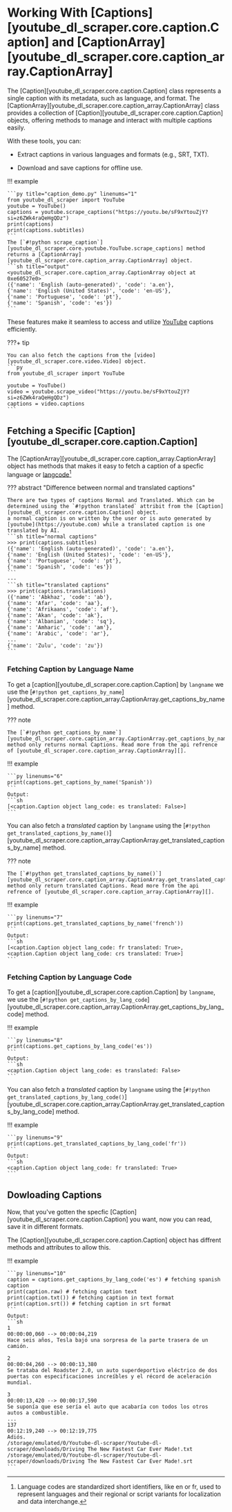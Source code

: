 # Working With [Captions][youtube_dl_scraper.core.caption.Caption] and [CaptionArray][youtube_dl_scraper.core.caption_array.CaptionArray]

The [Caption][youtube_dl_scraper.core.caption.Caption] class represents a single caption with its metadata, such as language, and format. The [CaptionArray][youtube_dl_scraper.core.caption_array.CaptionArray] class provides a collection of [Caption][youtube_dl_scraper.core.caption.Caption] objects, offering methods to manage and interact with multiple captions easily.

With these tools, you can:

-   Extract captions in various languages and formats (e.g., SRT, TXT).

-   Download and save captions for offline use.

!!! example

    ```py title="caption_demo.py" linenums="1"
    from youtube_dl_scraper import YouTube
    youtube = YouTube()
    captions = youtube.scrape_captions("https://youtu.be/sF9xYtouZjY?si=z6ZWk4raQeHgQDz")
    print(captions)
    print(captions.subtitles)
    ```
    The [`#!python scrape_caption`][youtube_dl_scraper.core.youtube.YouTube.scrape_captions] method returns a [CaptionArray][youtube_dl_scraper.core.caption_array.CaptionArray] object.
    ```sh title="output"
    <youtube_dl_scraper.core.caption_array.CaptionArray object at 0xe60527e0>
    ({'name': 'English (auto-generated)', 'code': 'a.en'},
    {'name': 'English (United States)', 'code': 'en-US'},
    {'name': 'Portuguese', 'code': 'pt'},
    {'name': 'Spanish', 'code': 'es'})
    ```

These features make it seamless to access and utilize [YouTube](https://youtube.com) captions efficiently.

???+ tip

    You can also fetch the captions from the [video][youtube_dl_scraper.core.video.Video] object.
    ```py
    from youtube_dl_scraper import YouTube

    youtube = YouTube()
    video = youtube.scrape_video("https://youtu.be/sF9xYtouZjY?si=z6ZWk4raQeHgQDz")
    captions = video.captions
    ```

## Fetching a Specific [Caption][youtube_dl_scraper.core.caption.Caption]

The [CaptionArray][youtube_dl_scraper.core.caption_array.CaptionArray] object has methods that makes it easy to fetch a caption of a specfic language or [langcode]()[^1]

??? abstract "Difference between normal and translated captions"

    There are two types of captions Normal and Translated. Which can be determined using the `#!python translated` attribit from the [Caption][youtube_dl_scraper.core.caption.Caption] object.
    a normal caption is on written by the user or is auto generated by [youtube](https://youtube.com) while a translated caption is one translated by AI.
    ```sh title="normal captions"
    >>> print(captions.subtitles)
    ({'name': 'English (auto-generated)', 'code': 'a.en'},
    {'name': 'English (United States)', 'code': 'en-US'},
    {'name': 'Portuguese', 'code': 'pt'},
    {'name': 'Spanish', 'code': 'es'})
    ```
    ---
    ```sh title="translated captions"
    >>> print(captions.translations)
    ({'name': 'Abkhaz', 'code': 'ab'},
    {'name': 'Afar', 'code': 'aa'},
    {'name': 'Afrikaans', 'code': 'af'},
    {'name': 'Akan', 'code': 'ak'},
    {'name': 'Albanian', 'code': 'sq'},
    {'name': 'Amharic', 'code': 'am'},
    {'name': 'Arabic', 'code': 'ar'},
    ...
    {'name': 'Zulu', 'code': 'zu'})
    ```

### Fetching Caption by Language Name

To get a [caption][youtube_dl_scraper.core.caption.Caption] by `langname` we use the [`#!python get_captions_by_name`][youtube_dl_scraper.core.caption_array.CaptionArray.get_captions_by_name] method.

??? note

    The [`#!python get_captions_by_name`][youtube_dl_scraper.core.caption_array.CaptionArray.get_captions_by_name] method only returns normal Captions. Read more from the api refrence of [youtube_dl_scraper.core.caption_array.CaptionArray][].

!!! example

    ```py linenums="6"
    print(captions.get_captions_by_name('Spanish'))
    ```
    Output:
    ```sh
    [<caption.Caption object lang_code: es translated: False>]
    ```

You can also fetch a _translated_ caption by `langname` using the [`#!python get_translated_captions_by_name()`][youtube_dl_scraper.core.caption_array.CaptionArray.get_translated_captions_by_name] method.

??? note

    The [`#!python get_translated_captions_by_name()`][youtube_dl_scraper.core.caption_array.CaptionArray.get_translated_captions_by_name] method only return translated Captions. Read more from the api refrence of [youtube_dl_scraper.core.caption_array.CaptionArray][].

!!! example

    ```py linenums="7"
    print(captions.get_translated_captions_by_name('french'))
    ```
    Output:
    ```sh
    [<caption.Caption object lang_code: fr translated: True>,
    <caption.Caption object lang_code: crs translated: True>]
    ```

### Fetching Caption by Language Code

To get a [caption][youtube_dl_scraper.core.caption.Caption] by `langname`, we use the [`#!python get_captions_by_lang_code`][youtube_dl_scraper.core.caption_array.CaptionArray.get_captions_by_lang_code] method.

!!! example

    ```py linenums="8"
    print(captions.get_captions_by_lang_code('es'))
    ```
    Output:
    ```sh
    <caption.Caption object lang_code: es translated: False>
    ```

You can also fetch a _translated_ caption by `langname` using the [`#!python get_translated_captions_by_lang_code()`][youtube_dl_scraper.core.caption_array.CaptionArray.get_translated_captions_by_lang_code] method.

!!! example

    ```py linenums="9"
    print(captions.get_translated_captions_by_lang_code('fr'))
    ```
    Output:
    ```sh
    <caption.Caption object lang_code: fr translated: True>
    ```

## Dowloading Captions

Now, that you've gotten the specfic [Caption][youtube_dl_scraper.core.caption.Caption] you want, now you can read, save it in different formats.

The [Caption][youtube_dl_scraper.core.caption.Caption] object has diffrent methods and attributes to allow this.

!!! example

    ```py linenums="10"
    caption = captions.get_captions_by_lang_code('es') # fetching spanish caption
    print(caption.raw) # fetching caption text
    print(caption.txt()) # fetching caption in text format
    print(caption.srt()) # fetching caption in srt format
    ```
    Output:
    ```sh
    1
    00:00:00,060 --> 00:00:04,219
    Hace seis años, Tesla bajó una sorpresa de la parte trasera de un camión.

    2
    00:00:04,260 --> 00:00:13,380
    Se trataba del Roadster 2.0, un auto superdeportivo eléctrico de dos puertas con especificaciones increíbles y el récord de aceleración mundial.

    3
    00:00:13,420 --> 00:00:17,590
    Se suponía que ese sería el auto que acabaría con todos los otros autos a combustible.
    ...
    137
    00:12:19,240 --> 00:12:19,775
    Adiós.
    /storage/emulated/0/Youtube-dl-scraper/Youtube-dl-scraper/downloads/Driving The New Fastest Car Ever Made!.txt
    /storage/emulated/0/Youtube-dl-scraper/Youtube-dl-scraper/downloads/Driving The New Fastest Car Ever Made!.srt
    ```

[^1]: Language codes are standardized short identifiers, like en or fr, used to represent languages and their regional or script variants for localization and data interchange.

